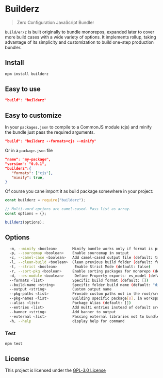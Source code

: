 # Builderz

> Zero Configuration JavaScript Bundler

`build/er/z` is built originally to bundle monorepos, expanded later to cover
more build cases with a wide variety of options. It implements rollup, taking
advantage of its simplicity and customization to build
one-step production bundler.

## Install

```bash
npm install builderz
```

## Easy to use

```json
"build": "builderz"
```

## Easy to customize

In your `packages.json` to compile to a CommonJS module (cjs) and minify the
bundle just pass the required arguments.

```json
"build": "builderz --formats=cjs --minify"
```

Or in a `package.json` file

```json
"name": "my-package",
"version": "0.0.1",
"builderz":{
   "formats": ["cjs"],
   "minify": true,
}
```

Of course you cane import it as build package somewhere in your project:

```js
const builderz = require("builderz");

// Multi-word options are camel-cased. Pass list as array.
const options = {};

builderz(options);
```

## Options

```bash
  -m, --minify <boolean>       Minify bundle works only if format is provided (default: false)
  -p, --sourcemap <boolean>    Enable sourcemap in output
  -c, --camel-case <boolean>   Add camel-cased output file (default: true)
  -l, --clean-build <boolean>  Clean previous build folder (default: false)
  -t, --strict <boolean>        Enable Strict Mode (default: false)
  -r, --sort-pkg <boolean>     Enable sorting packages for monorepo (default: true)
  -d, --es-module <boolean>     Define Property exports- es_model (default: false)
  --formats <list>             Specific build format (default: [])
  --build-name <string>        Specific folder build name (default: "dist")
  --output <string>            Custom output name
  --pkg-paths <list>           Provide custom paths not in the root/src (default: [])
  --pkg-names <list>           Building specific package[s], in workspace (default: [])
  --alias <list>               Package Alias (default: [])
  --entries <list>             Add multi entries instead of default src/index. (default: [])
  --banner <string>            Add banner to output
  --external <list>            Passing external libraries not to bundle
  -h, --help                   display help for command
```

### Test

```sh
npm test
```

## License

This project is licensed under the [GPL-3.0 License](https://github.com/jalal246/builderz/blob/master/LICENSE)
